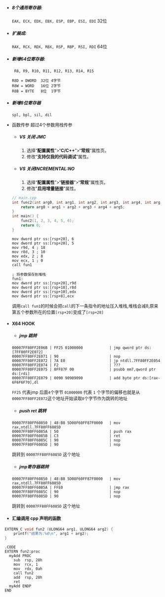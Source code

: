 - ##### 8个通用寄存器: 
  ```EAX, ECX, EDX, EBX, ESP, EBP, ESI, EDI``` 32位

- ##### 扩展成:
  ```RAX, RCX, RDX, RBX, RSP, RBP, RSI, RDI``` 64位

- ##### 新增64位寄存器:
  ``` R8, R9, R10, R11, R12, R13, R14, R15```
  ```
  R8D = DWORD  32位 4字节
  R8W = WORD   16位 2字节
  R8B = BYTE   8位  1字节
  ```
- ##### 新增8位寄存器
  ```spl, bpl, sil, dil```

- 函数传参 超过4个参数用栈传参
  
  
  - ##### VS 关闭 JMC 
    1. 选择“**配置属性**”>“**C/C++**”>“**常规**”属性页。
    2. 修改“**支持仅我的代码调试**”属性。
  
  - ##### VS 关闭INCREMENTAL:NO
    1. 选择“**配置属性**”>“**链接器**”>“**常规**”属性页。
    2. 修改"**启用增量链接**"属性。  

  ``` cpp
  // main.cpp
  int func2(int arg0, int arg1, int arg2, int arg3, int arg4, int arg5) {
      return arg0 + arg1 + arg2 + arg3 + arg4 + arg5;
  }
  int main() {
      func2(1, 2, 3, 4, 5, 6);
      return 0;
  }
  ```
  ``` x86asm
  mov dword ptr ss:[rsp+28], 6
  mov dword ptr ss:[rsp+20], 5
  mov r9d, 4 ; 18
  mov r8d, 3 ; 10
  mov edx, 2 ; 8
  mov ecx, 1 ; 0
  call fun1

  ; 将参数保存到堆栈
  fun1:
  mov dword ptr ss:[rsp+20],r9d
  mov dword ptr ss:[rsp+18],r8d
  mov dword ptr ss:[rsp+10],edx
  mov dword ptr ss:[rsp+8],ecx
  ```
  调用`call fun1`的时候会把`call`的下一条指令的地址压入堆栈,堆栈会减8,原来第五个参数所在的位置`[rsp+20]`变成了`[rsp+28]`

- #### X64 HOOK

    - ##### jmp 跳转
  ``` x86asm
  00007FF80FF2E06B | FF25 01000000            | jmp qword ptr ds:[7FF80FF2E072]
  00007FF80FF2E071 | 90                       | nop
  00007FF80FF2E072 | 7A E0                    | jp ntdll.7FF80FF2E054
  00007FF80FF2E074 | F2                       | ???
  00007FF80FF2E075 | 0FF87F 00                | psubb mm7,qword ptr ds:[rdi]
  00007FF80FF2E079 | 0090 90909090            | add byte ptr ds:[rax-6F6F6F70],dl
  ```

  `FF25` 代表jmp 后面`4`个字节 `01000000` 代表 `1` 个字节的偏移也就是从`00007FF80FF2E072`这个地址开始读取`8`个字节作为跳转的地址

  - ##### push ret 跳转
  ``` x86asm
  00007FF80FF60850 | 48:B8 5D08F60FF87F0000   | mov rax,ntdll.7FF80FF6085D
  00007FF80FF6085A | 50                       | push rax
  00007FF80FF6085B | C3                       | ret
  00007FF80FF6085C | 90                       | nop
  00007FF80FF6085D | 90                       | nop
  ```
  跳转到 `00007FF80FF6085D` 这个地址

  - ##### jmp寄存器跳转
  ``` x86asm
  00007FF80FF60850 | 48:B8 5D08F60FF87F0000   | mov rax,ntdll.7FF80FF6085D
  00007FF80FF6085A | FFE0                     | jmp rax
  00007FF80FF6085C | 90                       | nop
  00007FF80FF6085D | 90                       | nop
  ```
  跳转到 `00007FF80FF6085D` 这个地址

- #### 汇编调用 cpp 声明的函数

``` cpp
EXTERN_C void fun2 (ULONG64 arg1, ULONG64 arg2) {
    printf("结果为:%d\n", arg1 + arg2);
}
```
``` x86asm
.CODE
EXTERN fun2:proc
  myAdd PROC
    sub  rsp, 28h
    mov  rcx, 1
    mov  rdx, 0ah
    call fun2
    add  rsp, 28h
    ret
  myAdd ENDP
END
```